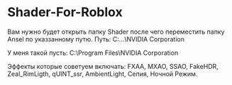 # Shader-For-Roblox

Вам нужно будет открыть папку Shader после чего переместить папку Ansel по указзанному путю.
Путь: C:\...\NVIDIA Corporation

У меня такой пусть: C:\Program Files\NVIDIA Corporation

Эффекты которые советуем включать: FXAA, MXAO, SSAO, FakeHDR, Zeal_RimLigth, qUINT_ssr, AmbientLight, Сепия, Ночной Режим.
